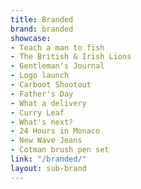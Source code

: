 ```yaml
---
title: Branded
brand: branded
showcase:
- Teach a man to fish
- The British & Irish Lions
- Gentleman's Journal
- Logo launch
- Carboot Shootout
- Father's Day
- What a delivery
- Curry Leaf
- What's next?
- 24 Hours in Monaco
- New Wave Jeans
- Cotman brush pen set
link: "/branded/"
layout: sub-brand
---
```


